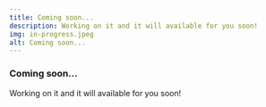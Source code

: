 ```yaml
---
title: Coming soon...
description: Working on it and it will available for you soon!
img: in-progress.jpeg
alt: Coming soon...
---
```


<h3 class="title is-4">Coming soon...</h3>

Working on it and it will available for you soon!


